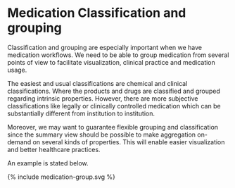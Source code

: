 # Medication Classification and grouping

Classification and grouping are especially important when we have medication workflows. We need to be able to group medication from several points of view to facilitate visualization, clinical practice and medication usage.

The easiest and usual classifications are chemical and clinical classifications. Where the products and drugs are classified and grouped regarding intrinsic properties. However, there are more subjective classifications like legally or clinically controlled medication which can be substantially different from institution to institution.

Moreover, we may want to guarantee flexible grouping and classification since the summary view should be possible to make aggregation on-demand on several kinds of properties. This will enable easier visualization and better healthcare practices.

An example is stated below.


<div>
{% include medication-group.svg %}
</div>